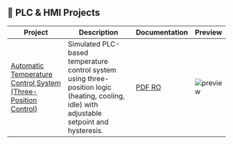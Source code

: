 ## 🔹 PLC & HMI Projects

| Project | Description | Documentation | Preview |
|--------|-------------|---------------|---------|
| [Automatic Temperature Control System (Three-Position Control)](https://github.com/Iustin999/PLC-HMI-Projects/tree/main/projects/Automatic%20Temperature%20Control%20System) | Simulated PLC-based temperature control system using three-position logic (heating, cooling, idle) with adjustable setpoint and hysteresis. | [PDF RO](***) | ![preview](***) |

